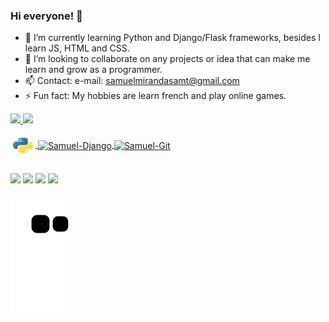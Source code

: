 ### Hi everyone! 👋

- 🌱 I’m currently learning Python and Django/Flask frameworks, besides I learn JS, HTML and CSS.
- 👯 I’m looking to collaborate on any projects or idea that can make me learn and grow as a programmer.
- 📫 Contact: e-mail: samuelmirandasamt@gmail.com
- ⚡ Fun fact: My hobbies are learn french and play online games.

<div>
  <a href="https://github.com/SamuelAMT">
  <img height="180em" src="https://github-readme-stats.vercel.app/api?username=SamuelAMT&show_icons=true&theme=tokyonight&include_all_commits=true&count_private=true"/>
  <img height="180em" src="https://github-readme-stats.vercel.app/api/top-langs/?username=SamuelAMT&layout=compact&langs_count=16&theme=tokyonight"/>
</div>
  
<div style="display: inline_block"><br>
  <img align="center" alt="Samuel-Python" height="30" width="40" src="https://raw.githubusercontent.com/devicons/devicon/master/icons/python/python-original.svg">
  <img align="center" alt="Samuel-Django" height="100" width="60" src="https://cdn.jsdelivr.net/gh/devicons/devicon/icons/django/django-plain-wordmark.svg">
  <img align="center" alt="Samuel-Git" height="30" width="40" src="https://cdn.jsdelivr.net/gh/devicons/devicon/icons/git/git-original.svg">
</div>
  
 ##
  
<div>
  <a href="https://www.instagram.com/samuelmirandamg" target="_blank"><img src="https://img.shields.io/badge/Instagram-E4405F?style=for-the-badge&logo=instagram&logoColor=white"></a>
  <a href="https://twitter.com/samthefirst" target="_blank"><img src="https://img.shields.io/badge/Twitter-1DA1F2?style=for-the-badge&logo=twitter&logoColor=white"></a>
  <a href="https://www.twitch.tv/samcria" target="_blank"><img src="https://img.shields.io/badge/Twitch-9146FF?style=for-the-badge&logo=twitch&logoColor=white"></a>
  <a href="https://www.linkedin.com/in/samuel-miranda-software-py/" target="_blank"><img src="https://img.shields.io/badge/LinkedIn-0077B5?style=for-the-badge&logo=linkedin&logoColor=white"></a>
 </div>
  
![Snake animation](https://github.com/SamuelAMT/SamuelAMT/blob/output/github-contribution-grid-snake.svg)
